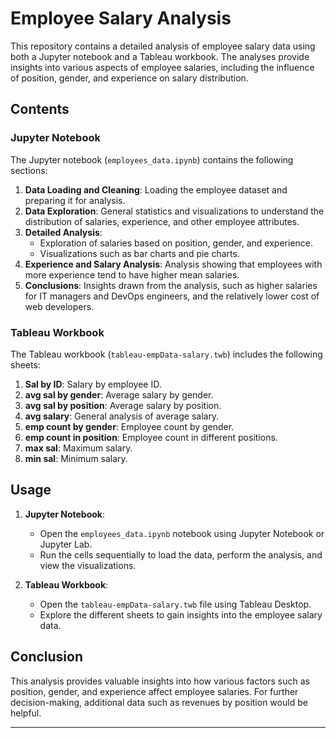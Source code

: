 # Employee Salary Analysis

This repository contains a detailed analysis of employee salary data using both a Jupyter notebook and a Tableau workbook. The analyses provide insights into various aspects of employee salaries, including the influence of position, gender, and experience on salary distribution.

## Contents

### Jupyter Notebook

The Jupyter notebook (`employees_data.ipynb`) contains the following sections:

1. **Data Loading and Cleaning**: Loading the employee dataset and preparing it for analysis.
2. **Data Exploration**: General statistics and visualizations to understand the distribution of salaries, experience, and other employee attributes.
3. **Detailed Analysis**: 
    - Exploration of salaries based on position, gender, and experience.
    - Visualizations such as bar charts and pie charts.
4. **Experience and Salary Analysis**: Analysis showing that employees with more experience tend to have higher mean salaries.
5. **Conclusions**: Insights drawn from the analysis, such as higher salaries for IT managers and DevOps engineers, and the relatively lower cost of web developers.

### Tableau Workbook

The Tableau workbook (`tableau-empData-salary.twb`) includes the following sheets:

1. **Sal by ID**: Salary by employee ID.
2. **avg sal by gender**: Average salary by gender.
3. **avg sal by position**: Average salary by position.
4. **avg salary**: General analysis of average salary.
5. **emp count by gender**: Employee count by gender.
6. **emp count in position**: Employee count in different positions.
7. **max sal**: Maximum salary.
8. **min sal**: Minimum salary.

## Usage

1. **Jupyter Notebook**:
    - Open the `employees_data.ipynb` notebook using Jupyter Notebook or Jupyter Lab.
    - Run the cells sequentially to load the data, perform the analysis, and view the visualizations.

2. **Tableau Workbook**:
    - Open the `tableau-empData-salary.twb` file using Tableau Desktop.
    - Explore the different sheets to gain insights into the employee salary data.

## Conclusion

This analysis provides valuable insights into how various factors such as position, gender, and experience affect employee salaries. For further decision-making, additional data such as revenues by position would be helpful.

---
